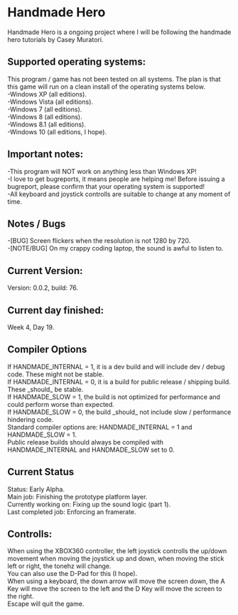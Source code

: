 # Handmade Hero
Handmade Hero is a ongoing project where I will be following the handmade hero tutorials by Casey Muratori.<br>
<h2>Supported operating systems:</h2>
This program / game has not been tested on all systems. The plan is that this game will run on a clean install of the operating systems below.<br>
-Windows XP (all editions).<br>
-Windows Vista (all editions).<br>
-Windows 7 (all editions).<br>
-Windows 8 (all editions).<br>
-Windows 8.1 (all editions).<br>
-Windows 10 (all editions, I hope).<br>
<h2>Important notes:</h2>
-This program will NOT work on anything less than Windows XP!<br>
-I love to get bugreports, it means people are helping me! Before issuing a bugreport, please confirm that your operating system is supported!<br>
-All keyboard and joystick controlls are suitable to change at any moment of time.<br>
<h2>Notes / Bugs</h2>
-[BUG] Screen flickers when the resolution is not 1280 by 720.<br>
-[NOTE/BUG] On my crappy coding laptop, the sound is awful to listen to.<br>
<h2>Current Version:</h2>
Version: 0.0.2, build: 76.<br>
<h2>Current day finished:</h2>
Week 4, Day 19.<br>
<h2>Compiler Options</h2>
If HANDMADE_INTERNAL = 1, it is a dev build and will include dev / debug code. These might not be stable.<br>
If HANDMADE_INTERNAL = 0, it is a build for public release / shipping build. These _should_ be stable.<br>
If HANDMADE_SLOW = 1, the build is not optimized for performance and could perform worse than expected.<br>
If HANDMADE_SLOW = 0, the build _should_ not include slow / performance hindering code.<br>
Standard compiler options are: HANDMADE_INTERNAL = 1 and HANDMADE_SLOW = 1.<br>
Public release builds should always be compiled with HANDMADE_INTERNAL and HANDMADE_SLOW set to 0.<br>
<h2>Current Status</h2>
Status: Early Alpha.<br>
Main job: Finishing the prototype platform layer.<br>
Currently working on: Fixing up the sound logic (part 1).<br>
Last completed job: Enforcing an framerate.<br>
<h2>Controlls:</h2>
When using the XBOX360 controller, the left joystick controlls the up/down movement when moving the joystick up and down, when moving the stick left or right, the tonehz will change.<br>
You can also use the D-Pad for this (I hope).<br>
When using a keyboard, the down arrow will move the screen down, the A Key will move the screen to the left and the D Key will move the screen to the right.<br>
Escape will quit the game.
